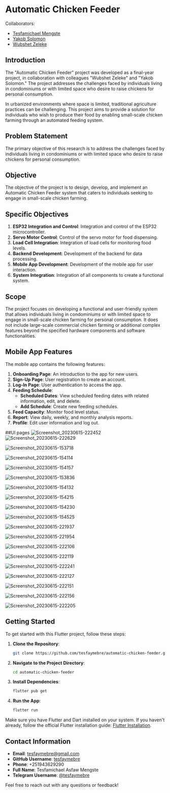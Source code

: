 # Automatic Chicken Feeder

Collaborators:
- [Tesfamichael Mengste](https://github.com/tesfaymebre)
- [Yakob Solomon](https://github.com/yakobsolo)
- [Wubshet Zeleke](https://github.com/wubeZ)

## Introduction

The "Automatic Chicken Feeder" project was developed as a final-year project, in collaboration with colleagues "Wubshet Zeleke" and "Yakob Solomon." The project addresses the challenges faced by individuals living in condominiums or with limited space who desire to raise chickens for personal consumption.

In urbanized environments where space is limited, traditional agriculture practices can be challenging. This project aims to provide a solution for individuals who wish to produce their food by enabling small-scale chicken farming through an automated feeding system.

## Problem Statement

The primary objective of this research is to address the challenges faced by individuals living in condominiums or with limited space who desire to raise chickens for personal consumption.

## Objective

The objective of the project is to design, develop, and implement an Automatic Chicken Feeder system that caters to individuals seeking to engage in small-scale chicken farming.

## Specific Objectives

1. **ESP32 Integration and Control**: Integration and control of the ESP32 microcontroller.
2. **Servo Motor Control**: Control of the servo motor for food dispensing.
3. **Load Cell Integration**: Integration of load cells for monitoring food levels.
4. **Backend Development**: Development of the backend for data processing.
5. **Mobile App Development**: Development of the mobile app for user interaction.
6. **System Integration**: Integration of all components to create a functional system.

## Scope

The project focuses on developing a functional and user-friendly system that allows individuals living in condominiums or with limited space to engage in small-scale chicken farming for personal consumption. It does not include large-scale commercial chicken farming or additional complex features beyond the specified hardware components and software functionalities.

## Mobile App Features

The mobile app contains the following features:

1. **Onboarding Page**: An introduction to the app for new users.
2. **Sign-Up Page**: User registration to create an account.
3. **Log-In Page**: User authentication to access the app.
4. **Feeding Schedule**:
   - **Scheduled Dates**: View scheduled feeding dates with related information, edit, and delete.
   - **Add Schedule**: Create new feeding schedules.
5. **Feed Capacity**: Monitor food level status.
6. **Report**: View daily, weekly, and monthly analysis reports.
7. **Profile**: Edit user information and log out.

##UI pages 
![Screenshot_20230615-222452](https://github.com/tesfaymebre/automatic-chicken-feeder/assets/95352714/2a137c91-f2a1-4def-ac47-b49e6131f01a)![Screenshot_20230615-222629](https://github.com/tesfaymebre/automatic-chicken-feeder/assets/95352714/5bf2cb81-79f8-471a-93c3-93eb5c8af84e)

![Screenshot_20230615-153718](https://github.com/tesfaymebre/automatic-chicken-feeder/assets/95352714/59b448c1-f3b0-4799-9b6f-e4c7ab7eed50)

![Screenshot_20230615-154114](https://github.com/tesfaymebre/automatic-chicken-feeder/assets/95352714/28f06dcb-a7af-440f-8134-c250754b6fa6)

![Screenshot_20230615-154157](https://github.com/tesfaymebre/automatic-chicken-feeder/assets/95352714/c3164a8b-542e-4372-bf55-15c1a6fb15e4)

![Screenshot_20230615-153836](https://github.com/tesfaymebre/automatic-chicken-feeder/assets/95352714/07a7f1be-7c0c-4bd3-8154-5e88be7ed6a3)

![Screenshot_20230615-154132](https://github.com/tesfaymebre/automatic-chicken-feeder/assets/95352714/8210ec3d-7163-4fa2-9ae9-debee8940b42)

![Screenshot_20230615-154215](https://github.com/tesfaymebre/automatic-chicken-feeder/assets/95352714/5aee5883-1728-4d06-8307-cdcbf928020a)

![Screenshot_20230615-154230](https://github.com/tesfaymebre/automatic-chicken-feeder/assets/95352714/a25cd4c0-1db2-4b59-8825-7cb5fa59b32f)

![Screenshot_20230615-154525](https://github.com/tesfaymebre/automatic-chicken-feeder/assets/95352714/9b10ee66-a13b-4a30-92f7-e5f63fbe7b79)

![Screenshot_20230615-221937](https://github.com/tesfaymebre/automatic-chicken-feeder/assets/95352714/715fcf58-9abe-4eb5-bb9a-1777235f5f76)

![Screenshot_20230615-221954](https://github.com/tesfaymebre/automatic-chicken-feeder/assets/95352714/acef8609-757b-4031-bf12-e8ea25d0065f)

![Screenshot_20230615-222106](https://github.com/tesfaymebre/automatic-chicken-feeder/assets/95352714/43cd848d-4453-4aec-a3e2-f4bfdf6ba6d7)

![Screenshot_20230615-222119](https://github.com/tesfaymebre/automatic-chicken-feeder/assets/95352714/8d3d2435-ffc6-4189-b30e-eaff0832fbc3)

![Screenshot_20230615-222241](https://github.com/tesfaymebre/automatic-chicken-feeder/assets/95352714/4930e91f-3ebb-42c3-a05d-49a439387642)

![Screenshot_20230615-222127](https://github.com/tesfaymebre/automatic-chicken-feeder/assets/95352714/db35737e-a83c-4d20-aec1-b1eaaadc4aff)

![Screenshot_20230615-222151](https://github.com/tesfaymebre/automatic-chicken-feeder/assets/95352714/49b9b6ba-2642-41c4-ad52-4124bd0f1845)

![Screenshot_20230615-222156](https://github.com/tesfaymebre/automatic-chicken-feeder/assets/95352714/575f7b43-b5f2-4649-961b-959f32bc9d17)

![Screenshot_20230615-222205](https://github.com/tesfaymebre/automatic-chicken-feeder/assets/95352714/7643f575-fb6d-443c-85c4-26e2a1ba00e6)


## Getting Started

To get started with this Flutter project, follow these steps:

1. **Clone the Repository**:

   ```bash
   git clone https://github.com/tesfaymebre/automatic-chicken-feeder.git

2. **Navigate to the Project Directory**:
   ```bash
   cd automatic-chicken-feeder
3. **Install Dependencies**:
   ```bash
   flutter pub get
4. **Run the App**:
   ```bash
   flutter run

Make sure you have Flutter and Dart installed on your system. If you haven't already, follow the official Flutter installation guide: [Flutter Installation](https://docs.flutter.dev/get-started/install).

## Contact Information

- **Email**: tesfaymebre@gmail.com
- **GitHub Username**: [tesfaymebre](https://github.com/tesfaymebre)
- **Phone**: +251943629290
- **Full Name**: Tesfamichael Asfaw Mengste
- **Telegram Username**: [@tesfaymebre](https://t.me/tesfaymebre)

Feel free to reach out with any questions or feedback!
